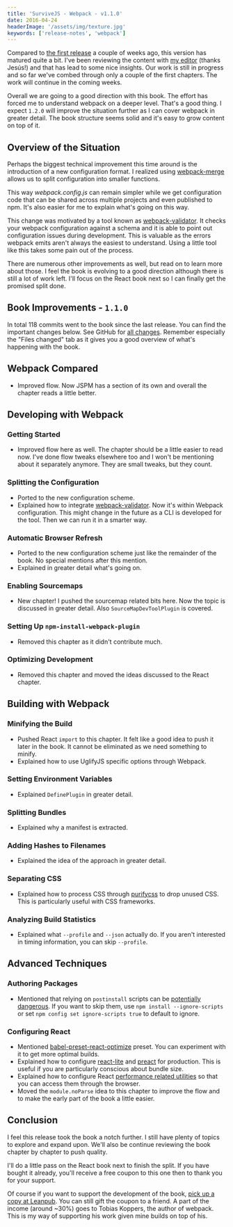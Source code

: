 ```yaml
---
title: 'SurviveJS - Webpack - v1.1.0'
date: 2016-04-24
headerImage: '/assets/img/texture.jpg'
keywords: ['release-notes', 'webpack']
---
```


Compared to [the first release](./survivejs-webpack-100) a couple of weeks ago, this version has matured quite a bit. I've been reviewing the content with [my editor](http://angular-tips.com/) (thanks Jesús!) and that has lead to some nice insights. Our work is still in progress and so far we've combed through only a couple of the first chapters. The work will continue in the coming weeks.

Overall we are going to a good direction with this book. The effort has forced me to understand webpack on a deeper level. That's a good thing. I expect `1.2.0` will improve the situation further as I can cover webpack in greater detail. The book structure seems solid and it's easy to grow content on top of it.

## Overview of the Situation

Perhaps the biggest technical improvement this time around is the introduction of a new configuration format. I realized using [webpack-merge](https://www.npmjs.com/package/webpack-merge) allows us to split configuration into smaller functions.

This way *webpack.config.js* can remain simpler while we get configuration code that can be shared across multiple projects and even published to npm. It's also easier for me to explain what's going on this way.

This change was motivated by a tool known as [webpack-validator](https://www.npmjs.com/package/webpack-validator). It checks your webpack configuration against a schema and it is able to point out configuration issues during development. This is valuable as the errors webpack emits aren't always the easiest to understand. Using a little tool like this takes some pain out of the process.

There are numerous other improvements as well, but read on to learn more about those. I feel the book is evolving to a good direction although there is still a lot of work left. I'll focus on the React book next so I can finally get the promised split done.

## Book Improvements - `1.1.0`

In total 118 commits went to the book since the last release. You can find the important changes below. See GitHub for [all changes](https://github.com/survivejs/webpack/compare/v1.0.0...v1.1.0). Remember especially the "Files changed" tab as it gives you a good overview of what's happening with the book.

## Webpack Compared

* Improved flow. Now JSPM has a section of its own and overall the chapter reads a little better.

## Developing with Webpack

### Getting Started

* Improved flow here as well. The chapter should be a little easier to read now. I've done flow tweaks elsewhere too and I won't be mentioning about it separately anymore. They are small tweaks, but they count.

### Splitting the Configuration

* Ported to the new configuration scheme.
* Explained how to integrate [webpack-validator](https://www.npmjs.org/package/webpack-validator). Now it's within Webpack configuration. This might change in the future as a CLI is developed for the tool. Then we can run it in a smarter way.

### Automatic Browser Refresh

* Ported to the new configuration scheme just like the remainder of the book. No special mentions after this mention.
* Explained in greater detail what's going on.

### Enabling Sourcemaps

* New chapter! I pushed the sourcemap related bits here. Now the topic is discussed in greater detail. Also `SourceMapDevToolPlugin` is covered.

### Setting Up `npm-install-webpack-plugin`

* Removed this chapter as it didn't contribute much.

### Optimizing Development

* Removed this chapter and moved the ideas discussed to the React chapter.

## Building with Webpack

### Minifying the Build

* Pushed React `import` to this chapter. It felt like a good idea to push it later in the book. It cannot be eliminated as we need something to minify.
* Explained how to use UglifyJS specific options through Webpack.

### Setting Environment Variables

* Explained `DefinePlugin` in greater detail.

### Splitting Bundles

* Explained why a manifest is extracted.

### Adding Hashes to Filenames

* Explained the idea of the approach in greater detail.

### Separating CSS

* Explained how to process CSS through [purifycss](https://github.com/purifycss/purifycss) to drop unused CSS. This is particularly useful with CSS frameworks.

### Analyzing Build Statistics

* Explained what `--profile` and `--json` actually do. If you aren't interested in timing information, you can skip `--profile`.

## Advanced Techniques

### Authoring Packages

* Mentioned that relying on `postinstall` scripts can be [potentially dangerous](http://blog.npmjs.org/post/141702881055/package-install-scripts-vulnerability). If you want to skip them, use `npm install --ignore-scripts` or set `npm config set ignore-scripts true` to default to ignore.

### Configuring React

* Mentioned [babel-preset-react-optimize](https://www.npmjs.com/package/babel-preset-react-optimize) preset. You can experiment with it to get more optimal builds.
* Explained how to configure [react-lite](https://www.npmjs.com/package/react-lite) and [preact](https://www.npmjs.com/package/preact) for production. This is useful if you are particularly conscious about bundle size.
* Explained how to configure React [performance related utilities](https://facebook.github.io/react/docs/perf.html) so that you can access them through the browser.
* Moved the `module.noParse` idea to this chapter to improve the flow and to make the early part of the book a little easier.

## Conclusion

I feel this release took the book a notch further. I still have plenty of topics to explore and expand upon. We'll also be continue reviewing the book chapter by chapter to push quality.

I'll do a little pass on the React book next to finish the split. If you have bought it already, you'll receive a free coupon to this one then to thank you for your support.

Of course if you want to support the development of the book, [pick up a copy at Leanpub](https://leanpub.com/survivejs-webpack). You can still gift the coupon to a friend. A part of the income (around ~30%) goes to Tobias Koppers, the author of webpack. This is my way of supporting his work given mine builds on top of his.
